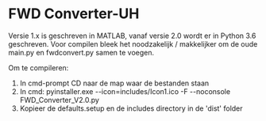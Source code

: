 # FWD Converter-UH

Versie 1.x is geschreven in MATLAB, vanaf versie 2.0 wordt er in Python 3.6 geschreven. Voor compilen bleek het noodzakelijk / makkelijker om de oude main.py en fwdconvert.py samen te voegen.

Om te compileren: 
1. In cmd-prompt CD naar de map waar de bestanden staan
2. In cmd: pyinstaller.exe --icon=includes/Icon1.ico -F --noconsole FWD_Converter_V2.0.py
3. Kopieer de defaults.setup en de includes directory in de 'dist' folder
